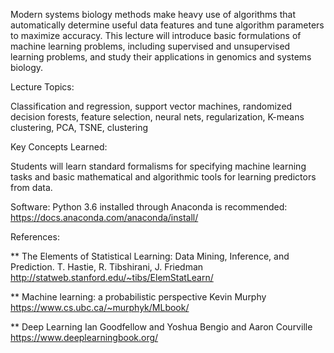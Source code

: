 Modern systems biology methods make heavy use of algorithms that automatically
determine useful data features and tune algorithm parameters to maximize
accuracy. This lecture will introduce basic formulations of machine learning problems, including supervised and unsupervised learning problems, and study their applications in genomics and systems biology. 

Lecture Topics: 

Classification and regression, support vector machines, randomized decision
forests, feature selection, neural nets, regularization, K-means
clustering, PCA, TSNE, clustering

Key Concepts Learned:

Students will learn standard formalisms for specifying machine learning tasks
and basic mathematical and algorithmic tools for learning predictors from data. 


Software:
Python 3.6 installed through Anaconda is recommended:
https://docs.anaconda.com/anaconda/install/



References:

** The Elements of  Statistical Learning: Data Mining, Inference, and Prediction.
T. Hastie, R. Tibshirani, J. Friedman
http://statweb.stanford.edu/~tibs/ElemStatLearn/

** Machine learning: a probabilistic perspective
Kevin Murphy
https://www.cs.ubc.ca/~murphyk/MLbook/

** Deep Learning
Ian Goodfellow and Yoshua Bengio and Aaron Courville
https://www.deeplearningbook.org/
